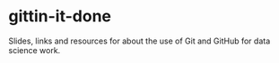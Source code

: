 # gittin-it-done
Slides, links and resources for about the use of Git and GitHub for data science work.
